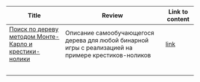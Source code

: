 | Title                                                                                | Review | Link to content |
|--------------------------------------------------------------------------------------|--------|-----------------|
|[Поиск по дереву методом Монте-Карло и крестики-нолики](https://habr.com/post/330092/)|Описание самообучающегося дерева для любой бинарной игры с реализацией на примере крестиков-ноликов|[link](https://rprtr258.github.io/book_descriptions.html#monte-carlo-tree)|
|                                                                                      |        |                 |
|                                                                                      |        |                 |
|                                                                                      |        |                 |
|                                                                                      |        |                 |
|                                                                                      |        |                 |
